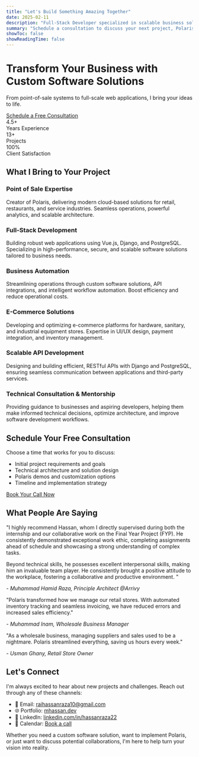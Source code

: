 ```yaml
---
title: "Let's Build Something Amazing Together"
date: 2025-02-11
description: "Full-Stack Developer specialized in scalable business solutions and innovative POS systems"
summary: "Schedule a consultation to discuss your next project, Polaris implementation, or custom software needs."
showToc: false
showReadingTime: false
---
```


<div class="hero-section">
  <h1>Transform Your Business with Custom Software Solutions</h1>
  <p>From point-of-sale systems to full-scale web applications, I bring your ideas to life.</p>
  <a href="https://cal.com/muhammad-hassan-raza/30min" class="cta-button">Schedule a Free Consultation</a>
  <div class="hero-content">
    <div class="hero-stats">
      <div class="stat-item">
        <div class="stat-number">4.5+</div>
        <div class="stat-label">Years Experience</div>
      </div>
      <div class="stat-item">
        <div class="stat-number">13+</div>
        <div class="stat-label">Projects</div>
      </div>
      <div class="stat-item">
        <div class="stat-number">100%</div>
        <div class="stat-label">Client Satisfaction</div>
      </div>
    </div>
  </div>

</div>

## What I Bring to Your Project

<div class="expertise-grid">
  <div class="expertise-card">
    <h3>Point of Sale Expertise</h3>
    <p>Creator of Polaris, delivering modern cloud-based solutions for retail, restaurants, and service industries. Seamless operations, powerful analytics, and scalable architecture.</p>
  </div>
  <div class="expertise-card">
    <h3>Full-Stack Development</h3>
    <p>Building robust web applications using Vue.js, Django, and PostgreSQL. Specializing in high-performance, secure, and scalable software solutions tailored to business needs.</p>
  </div>
  <div class="expertise-card">
    <h3>Business Automation</h3>
    <p>Streamlining operations through custom software solutions, API integrations, and intelligent workflow automation. Boost efficiency and reduce operational costs.</p>
  </div>
  <div class="expertise-card">
    <h3>E-Commerce Solutions</h3>
    <p>Developing and optimizing e-commerce platforms for hardware, sanitary, and industrial equipment stores. Expertise in UI/UX design, payment integration, and inventory management.</p>
  </div>
  <div class="expertise-card">
    <h3>Scalable API Development</h3>
    <p>Designing and building efficient, RESTful APIs with Django and PostgreSQL, ensuring seamless communication between applications and third-party services.</p>
  </div>
  <div class="expertise-card">
    <h3>Technical Consultation & Mentorship</h3>
    <p>Providing guidance to businesses and aspiring developers, helping them make informed technical decisions, optimize architecture, and improve software development workflows.</p>
  </div>
</div>

## Schedule Your Free Consultation

Choose a time that works for you to discuss:
- Initial project requirements and goals
- Technical architecture and solution design
- Polaris demos and customization options
- Timeline and implementation strategy

<a href="https://calendly.com/hassanraza" class="cta-button">Book Your Call Now</a>

## What People Are Saying

<div class="customer-review">
  <div class="customer-review-content">
    <p>"I highly recommend Hassan, whom I directly supervised during both the internship and our collaborative work on the Final Year Project (FYP). He consistently demonstrated exceptional work ethic, completing assignments ahead of schedule and showcasing a strong understanding of complex tasks. 

Beyond technical skills, he possesses excellent interpersonal skills, making him an invaluable team player. He consistently brought a positive attitude to the workplace, fostering a collaborative and productive environment.
"</p>
    <cite>- Muhammad Hamid Raza, Principle Architect @Arrivy</cite>
  </div>
</div>
<div class="customer-review">
  <div class="customer-review-content">
    <p>"Polaris transformed how we manage our retail stores. With automated inventory tracking and seamless invoicing, we have reduced errors and increased sales efficiency."</p>
    <cite>- Muhammad Inam, Wholesale Business Manager</cite>
  </div>
</div>
<div class="customer-review">
  <div class="customer-review-content">
    <p>"As a wholesale business, managing suppliers and sales used to be a nightmare. Polaris streamlined everything, saving us hours every week."</p>
    <cite>- Usman Ghany, Retail Store Owner</cite>
  </div>
</div>

## Let's Connect

I'm always excited to hear about new projects and challenges. Reach out through any of these channels:

- 📧 Email: [raihassanraza10@gmail.com](mailto:raihassanraza10@gmail.com)
- 🌐 Portfolio: [mhassan.dev](https://mhassan.dev)
- 💼 LinkedIn: [linkedin.com/in/hassanraza22](https://linkedin.com/in/hassanraza22)
- 📅 Calendar: [Book a call](https://cal.com/muhammad-hassan-raza/30min)

Whether you need a custom software solution, want to implement Polaris, or just want to discuss potential collaborations, I'm here to help turn your vision into reality.

